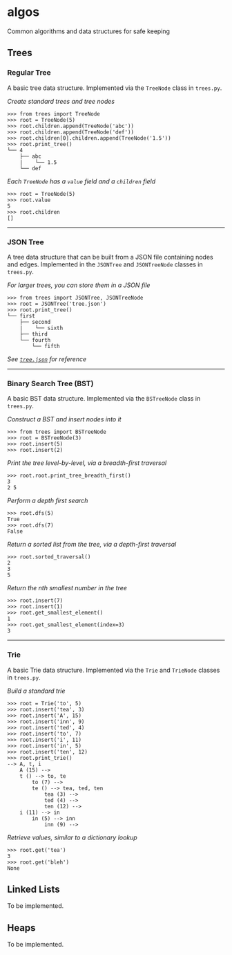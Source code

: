 # algos
Common algorithms and data structures for safe keeping

## Trees
### Regular Tree
A basic tree data structure. Implemented via the `TreeNode` class in `trees.py`.

*Create standard trees and tree nodes*
```
>>> from trees import TreeNode
>>> root = TreeNode(5)
>>> root.children.append(TreeNode('abc'))
>>> root.children.append(TreeNode('def'))
>>> root.children[0].children.append(TreeNode('1.5'))
>>> root.print_tree()
└── 4
    ├── abc
    |    └── 1.5
    └── def
```
*Each `TreeNode` has a `value` field and a `children` field*
```
>>> root = TreeNode(5)
>>> root.value
5
>>> root.children
[]
```
<hr>

### JSON Tree
A tree data structure that can be built from a JSON file containing nodes and edges. Implemented in the `JSONTree` and `JSONTreeNode` classes in `trees.py`.

*For larger trees, you can store them in a JSON file*
```
>>> from trees import JSONTree, JSONTreeNode
>>> root = JSONTree('tree.json')
>>> root.print_tree()
└── first
    ├── second
    |    └── sixth
    ├── third
    └── fourth
        └── fifth
```
*See [`tree.json`](https://github.com/wcarhart/algos/blob/master/tree.json) for reference*
<hr>

### Binary Search Tree (BST)
A basic BST data structure. Implemented via the `BSTreeNode` class in `trees.py`.

*Construct a BST and insert nodes into it*
```
>>> from trees import BSTreeNode
>>> root = BSTreeNode(3)
>>> root.insert(5)
>>> root.insert(2)
```

*Print the tree level-by-level, via a breadth-first traversal*
```
>>> root.root.print_tree_breadth_first()
3 
2 5 
```

*Perform a depth first search*
```
>>> root.dfs(5)
True
>>> root.dfs(7)
False
```

*Return a sorted list from the tree, via a depth-first traversal*
```
>>> root.sorted_traversal()
2
3
5
```

*Return the nth smallest number in the tree*
```
>>> root.insert(7)
>>> root.insert(1)
>>> root.get_smallest_element()
1
>>> root.get_smallest_element(index=3)
3
```
<hr>

### Trie
A basic Trie data structure. Implemented via the `Trie` and `TrieNode` classes in `trees.py`.

*Build a standard trie*
```
>>> root = Trie('to', 5)
>>> root.insert('tea', 3)
>>> root.insert('A', 15)
>>> root.insert('inn', 9)
>>> root.insert('ted', 4)
>>> root.insert('to', 7)
>>> root.insert('i', 11)
>>> root.insert('in', 5)
>>> root.insert('ten', 12)
>>> root.print_trie()
--> A, t, i
    A (15) --> 
    t () --> to, te
        to (7) --> 
        te () --> tea, ted, ten
            tea (3) --> 
            ted (4) --> 
            ten (12) --> 
    i (11) --> in
        in (5) --> inn
            inn (9) --> 
```

*Retrieve values, similar to a dictionary lookup*
```
>>> root.get('tea')
3
>>> root.get('bleh')
None
```

## Linked Lists
To be implemented.

## Heaps
To be implemented.
